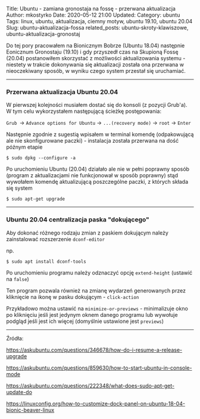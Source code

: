 Title: Ubuntu - zamiana gronostaja na fossę - przerwana aktualizacja
Author: mkostyrko
Date: 2020-05-12 21:00
Updated: 
Category: ubuntu
Tags: linux, ubuntu, aktualizacja, ciemny motyw, ubuntu 19.10, ubuntu 20.04 
Slug: ubuntu-aktualizacja-fossa
related_posts: ubuntu-skroty-klawiszowe, ubuntu-aktualizacja-gronostaj

Do tej pory pracowałem na Bionicznym Bobrze (Ubuntu 18.04) następnie Eonicznum Gronostaju (19.10) i gdy przyszedł czas na Skupioną Fossę (20.04) postanowiłem skorzystać z możliwości aktualizowania systemu - niestety w trakcie dokonywania się aktualizacji została ona przerwana w nieoczekiwany sposób, w wyniku czego system przestał się uruchamiać.

---

### Przerwana aktualizacja Ubuntu 20.04

W pierwszej kolejności musiałem dostać się do konsoli (z pozycji Grub'a). W tym celu wykorzystałem następującą ścieżkę postępowania:

`Grub `-> `Advance options for Ubuntu` -> `...(recovery mode)` -> `root` -> `Enter`

Następnie zgodnie z sugestią wpisałem w terminal komendę (odpakowującą ale nie skonfigurowane paczki) - instalacja została przerwana na dość późnym etapie

    $ sudo dpkg --configure -a

Po uruchomieniu Ubuntu (20.04) działało ale nie w pełni poprawny sposób (program z aktualizacjami nie funkcjonował w sposób poprawny) stąd wywołałem komendę aktualizującą poszczególne paczki, z których składa się system

    $ sudo apt-get upgrade

---
### Ubuntu 20.04 centralizacja paska "dokującego"

Aby dokonać różnego rodzaju zmian z paskiem dokującym należy zainstalować rozszerzenie `dconf-editor `

np.

    $ sudo apt install dconf-tools

Po uruchomieniu programu należy odznaczyć opcję `extend-height` (ustawić na `false`)


Ten program pozwala również na zmianę wydarzeń generowanych przez kliknięcie na ikonę w pasku dokującym - `click-action`

Przykładowo można ustawić na `minimize-or-previews` - minimalizuje okno po kliknięciu jeśli jest jedynym oknem danego programu lub wywołuje podgląd jeśli jest ich więcej (domyślnie ustawione jest `previews`)

---

Źródła:

https://askubuntu.com/questions/346678/how-do-i-resume-a-release-upgrade

https://askubuntu.com/questions/859630/how-to-start-ubuntu-in-console-mode

https://askubuntu.com/questions/222348/what-does-sudo-apt-get-update-do

https://linuxconfig.org/how-to-customize-dock-panel-on-ubuntu-18-04-bionic-beaver-linux